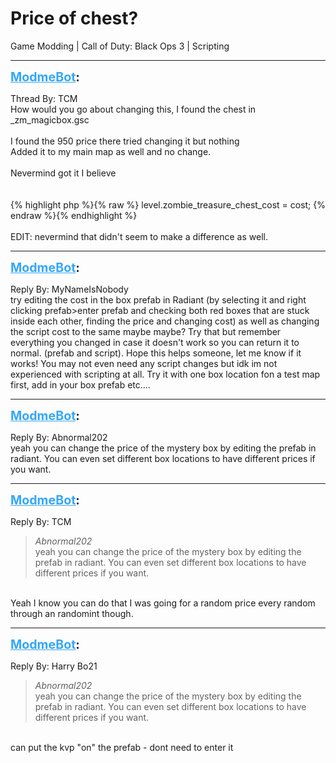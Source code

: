# Price of chest?
Game Modding | Call of Duty: Black Ops 3 | Scripting

---
<strong style="font-size: 1.4em;"><span style="text-decoration: underline;text-decoration-color: #34a7f9;"><span style="color:#34a7f9;">ModmeBot</span></span>:</strong>

<p>Thread By: TCM<br />How would you go about changing this, I found the chest in _zm_magicbox.gsc<br /> <br />I found the 950 price there tried changing it but nothing<br />Added it to my main map as well and no change.<br /> <br />Nevermind got it I believe<br /> <br /> <br />{% highlight php %}{% raw %}
level.zombie_treasure_chest_cost = cost;
{% endraw %}{% endhighlight %}
 <br /> <br />EDIT: nevermind that didn&#39;t seem to make a difference as well.</p>

---
<strong style="font-size: 1.4em;"><span style="text-decoration: underline;text-decoration-color: #34a7f9;"><span style="color:#34a7f9;">ModmeBot</span></span>:</strong>

<p>Reply By: MyNameIsNobody<br />try editing the cost in the box prefab in Radiant (by selecting it and right clicking prefab&gt;enter prefab and checking both red boxes that are stuck inside each other, finding the price and changing cost) as well as changing the script cost to the same maybe maybe? Try that but remember everything you changed in case it doesn&#39;t work so you can return it to normal. (prefab and script). Hope this helps someone, let me know if it works! You may not even need any script changes but idk im not experienced with scripting at all. Try it with one box location fon a test map first, add in your box prefab etc....</p>

---
<strong style="font-size: 1.4em;"><span style="text-decoration: underline;text-decoration-color: #34a7f9;"><span style="color:#34a7f9;">ModmeBot</span></span>:</strong>

<p>Reply By: Abnormal202<br />yeah you can change the price of the mystery box by editing the prefab in radiant. You can even set different box locations to have different prices if you want.</p>

---
<strong style="font-size: 1.4em;"><span style="text-decoration: underline;text-decoration-color: #34a7f9;"><span style="color:#34a7f9;">ModmeBot</span></span>:</strong>

<p>Reply By: TCM<br /><blockquote><em>Abnormal202</em><br />yeah you can change the price of the mystery box by editing the prefab in radiant. You can even set different box locations to have different prices if you want.</blockquote><br /> Yeah I know you can do that I was going for a random price every random through an randomint though.</p>

---
<strong style="font-size: 1.4em;"><span style="text-decoration: underline;text-decoration-color: #34a7f9;"><span style="color:#34a7f9;">ModmeBot</span></span>:</strong>

<p>Reply By: Harry Bo21<br /><blockquote><em>Abnormal202</em><br />yeah you can change the price of the mystery box by editing the prefab in radiant. You can even set different box locations to have different prices if you want.</blockquote><br /> can put the kvp &quot;on&quot; the prefab - dont need to enter it</p>
